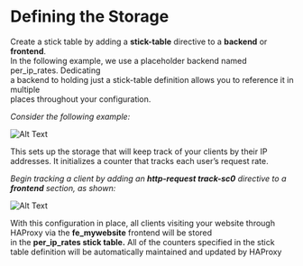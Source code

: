 # Defining the Storage

Create a stick table by adding a **stick-table** directive to a **backend** or **frontend**.  
In the following example, we use a placeholder backend named per_ip_rates. Dedicating  
a backend to holding just a stick-table definition allows you to reference it in multiple  
places throughout your configuration.

_Consider the following example:_

![Alt Text](../assets/DDos/storage.png)

This sets up the storage that will keep track of your clients by their IP addresses. It initializes a counter that tracks each user’s request rate.

_Begin tracking a client by adding an **http-request track-sc0** directive to a **frontend** section, as shown:_

![Alt Text](../assets/DDos/frontend.png)

With this configuration in place, all clients visiting your website through HAProxy via the **fe_mywebsite** frontend will be stored  
in the **per_ip_rates stick table.** All of the counters specified in the stick table definition will be automatically maintained and updated by HAProxy
